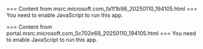 === Content from msrc.microsoft.com_fa1f1b98_20250110_194105.html ===
You need to enable JavaScript to run this app.

=== Content from portal.msrc.microsoft.com_5c702e69_20250110_194105.html ===
You need to enable JavaScript to run this app.
